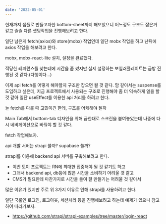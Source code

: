 ```yaml
---
date: '2022-05-01'
---
```


현재까지 샘플로 만들고자한 bottom-sheet까지 해보았으니 어느정도 구조도 잡은거 같고 슬슬 다른 셋팅작업을 진행해보려고 한다.

일단 남은게 fetch(axios)와 store(mobx) 작업인데 일단 mobx 작업을 하고 난뒤에 axios 작업을 해보려고 한다.

mobx, mobx-react-lite 설치, 설정을 완료했다.

적당한 레퍼런스를 찾는데에 시간을 좀 썼지만 실제 설정하는 보일러플레이트는 금방 진행된 것 같다.(다행이다...)

이제 api fetch를 어떻게 해야할지 구조만 잡으면 될 것 같다.
맘 같아서는 suspense를 도입하고 싶은데, 지금 프로젝트에서 사용되는 구조로 진행해야 좀 더 익숙하게 일을 할 것 같아 일단 useEffect를 이용한 api 처리를 하려고 한다.

늘 fetch를 다룰 때 고민이긴 한데, 구조를 어케해야 될까

Main Tab에서 bottom-tab 디자인을 위해 급한대로 스크린을 붙여놓았는데 나중에 다시 네비게이션으로 바꿔야 할 것 같다.

fetch 작업해보자.

api 개발 서버는 strapi 쓸까? supabase 쓸까?

strapi를 이용해 backend api 서버를 구축해보려고 한다.

- 이번 토이 프로젝트는 RN에 최대한 집중해야 될 것 같기도 하고
- 그래서 backend api, db등에 많은 시간을 소비하기 어려울 것 같고
- CMS가 필요한데 마찬가지로 시간을 들여 잘 만들기는 어려울 것 같아서

많은 이유가 있지만 주로 위 3가지 이유로 인해 strapi를 사용하려고 한다.

일단 국룰인 로그인, 로그아웃, 세션처리 등을 진행해보려고 하는데 예제가 있으니 참고하여 따라가보자.

- https://github.com/strapi/strapi-examples/tree/master/login-react
